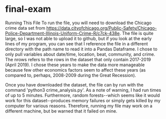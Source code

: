 # final-exam

Running This File
To run the file, you will need to download the Chicago crime data set from https://data.cityofchicago.org/Public-Safety/Chicago-Police-Department-Illinois-Uniform-Crime-R/c7ck-438e. The file is quite large, so I was not able to upload it to github, but if you look at the
early lines of my program, you can see that I reference the file in a different directory with the path name to read it into a Pandas
Dataframe. I chose to only pull variables about date/time, location, beat, community, and crime. The nrows refers to the rows in the 
dataset that only contain 2017-2019 (April 2019). I chose these years to make the data more manageable because few other economics factors seem to affect these years (as compared to, perhaps, 2008-2009 during the Great Recession). 

Once you have downloaded the dataset, the file can by run with the command 'python3 crime_analysis.py'. As a note of warning, I had run times of up to 5 minutes. Furthermore, random forests--which seems like it would work for this dataset--produces memory failures or simply gets killed by my computer for various reasons. Therefore, running my file may work on a different machine, but be warned that it failed on mine.
